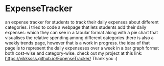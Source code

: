 # ExpenseTracker
an expense tracker for students to track their daily expenses about different categories.
i tried to code a webpage that lets students add their daily expenses: which they can see in a tabular format along with a pie chart that visualises the relative spending among different categories
there is also a weekly trends page, however that is a work in progress.
the idea of that page is to represent the daily expenseses over a week in a bar graph format both cost-wise and category-wise.
check out my project at this link:  https://vikkssss.github.io/ExpenseTracker/
Thank you :)
